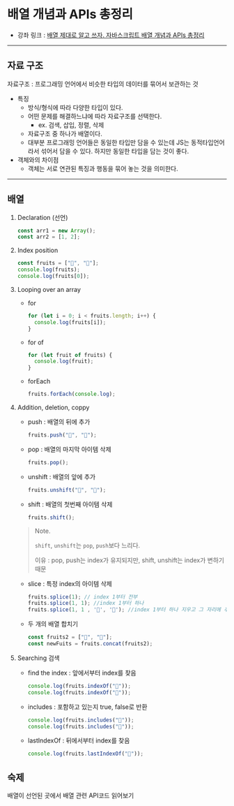 # 배열 개념과 APIs 총정리

- 강좌 링크 : [배열 제대로 알고 쓰자. 자바스크립트 배열 개념과 APIs 총정리](https://youtu.be/yOdAVDuHUKQ)

---

## 자료 구조

자료구조 : 프로그래밍 언어에서 비슷한 타입의 데이터를 묶어서 보관하는 것

- 특징
  - 방식/형식에 따라 다양한 타입이 있다.
  - 어떤 문제를 해결하느냐에 따라 자료구조를 선택한다.
    - ex. 검색, 삽입, 정렬, 삭제
  - 자료구조 중 하나가 배열이다.
  - 대부분 프로그래밍 언어들은 동일한 타입만 담을 수 있는데 JS는 동적타입언어라서 섞어서 담을 수 있다. 하지만 동일한 타입을 담는 것이 좋다.
- 객체와의 차이점
  - 객체는 서로 연관된 특징과 행동을 묶어 놓는 것을 의미한다.

---

## 배열

1. Declaration (선언)

   ```javascript
   const arr1 = new Array();
   const arr2 = [1, 2];
   ```

2. Index position

   ```javascript
   const fruits = ["🍎", "🍌"];
   console.log(fruits);
   console.log(fruits[0]);
   ```

3. Looping over an array

   - for

     ```javascript
     for (let i = 0; i < fruits.length; i++) {
       console.log(fruits[i]);
     }
     ```

   - for of

     ```javascript
     for (let fruit of fruits) {
       console.log(fruit);
     }
     ```

   - forEach

     ```javascript
     fruits.forEach(console.log);
     ```

4. Addition, deletion, coppy

   - push : 배열의 뒤에 추가

     ```javascript
     fruits.push("🍓", "🍑");
     ```

   - pop : 배열의 마지막 아이템 삭제

     ```javascript
     fruits.pop();
     ```

   - unshift : 배열의 앞에 추가

     ```javascript
     fruits.unshift("🍓", "🍋");
     ```

   - shift : 배열의 첫번째 아이템 삭제

     ```javascript
     fruits.shift();
     ```

   > Note.
   >
   > `shift`, `unshift`는 `pop`, `push`보다 느리다.
   >
   > 이유 : pop, push는 index가 유지되지만, shift, unshift는 index가 변하기 때문

   - slice : 특정 index의 아이템 삭제

     ```javascript
     fruits.splice(1); // index 1부터 전부
     fruits.splice(1, 1); //index 1부터 하나
     fruits.splice(1, 1 , '🥝', '🍉'); //index 1부터 하나 지우고 그 자리에 추가
     ```

   - 두 개의 배열 합치기

     ```javascript
     const fruits2 = ["🍇", "🥥"];
     const newFuits = fruits.concat(fruits2);
     ```

5. Searching 검색

   - find the index : 앞에서부터 index를 찾음

     ```javascript
     console.log(fruits.indexOf("🥝"));
     console.log(fruits.indexOf("🍎"));
     ```

   - includes : 포함하고 있는지 true, false로 반환

     ```javascript
     console.log(fruits.includes("🥝"));
     console.log(fruits.includes("🍎"));
     ```

   - lastIndexOf : 뒤에서부터 index를 찾음

     ```javascript
     console.log(fruits.lastIndexOf("🍋")); 
     ```

## 숙제

배열이 선언된 곳에서 배열 관련 API코드 읽어보기

